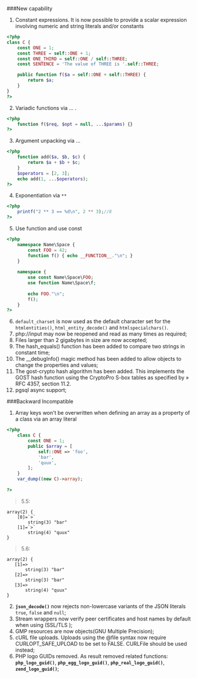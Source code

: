 ###New capability
1. Constant expressions. It is now possible to provide a scalar expression involving numeric and string literals and/or constants
```php
<?php
class C {
    const ONE = 1;
    const THREE = self::ONE + 1;
    const ONE_THIRD = self::ONE / self::THREE;
    const SENTENCE = 'The value of THREE is '.self::THREE;

    public function f($a = self::ONE + self::THREE) {
        return $a;
    }
}
?>
```
2. Variadic functions via ... . 
```php
<?php
    function f($req, $opt = null, ...$params) {}
?>
```
3. Argument unpacking via ...
```php
<?php
    function add($a, $b, $c) {
        return $a + $b + $c;
    }
    $operators = [2, 3];
    echo add(1, ...$operators);
?>
```
4. Exponentiation via `**`
```php
<?php
    printf("2 ** 3 == %d\n", 2 ** 3);//8
?>
```
5. Use function and use const
```php
<?php
    namespace Name\Space {
        const FOO = 42;
        function f() { echo __FUNCTION__."\n"; }
    }
    
    namespace {
        use const Name\Space\FOO;
        use function Name\Space\f;
    
        echo FOO."\n";
        f();
    }
?>
```
6. `default_charset` is now used as the default character set for the `htmlentities()`, `html_entity_decode()` and `htmlspecialchars()`.
7. php://input may now be reopened and read as many times as required;
8. Files larger than 2 gigabytes in size are now accepted;
9. The hash_equals() function has been added to compare two strings in constant time;
10. The __debugInfo() magic method has been added to allow objects to change the properties and values;
11. The gost-crypto hash algorithm has been added. This implements the GOST hash function using the CryptoPro S-box tables as specified by » RFC 4357, section 11.2.
12. pgsql async support;


###Backward Incompatible
1. Array keys won't be overwritten when defining an array as a property of a class via an array literal
```php
<?php
    class C {
        const ONE = 1;
        public $array = [
            self::ONE => 'foo',
            'bar',
            'quux',
        ];
    }
    var_dump((new C)->array);
        
?>
```
>    5.5:
> 
    array(2) {
        [0]=`>`
            string(3) "bar"
        [1]=`>`
            string(4) "quux"
    }
>    5.6:
> 
    array(2) {
       [1]=>
           string(3) "bar"
       [2]=>
           string(3) "bar"
       [3]=>
           string(4) "quux"
    }


2. **`json_decode()`** now rejects non-lowercase variants of the JSON literals `true`, `false` and `null`;
3. Stream wrappers now verify peer certificates and host names by default when using (SSL/TLS );
4. GMP resources are now objects(GNU Multiple Precision);
5. cURL file uploads. Uploads using the @file syntax now require CURLOPT_SAFE_UPLOAD to be set to FALSE. CURLFile should be used instead;
6. PHP logo GUIDs removed. As result removed related functions: **`php_logo_guid()`**, **`php_egg_logo_guid()`**, 
    **`php_real_logo_guid()`**, **`zend_logo_guid()`**;
